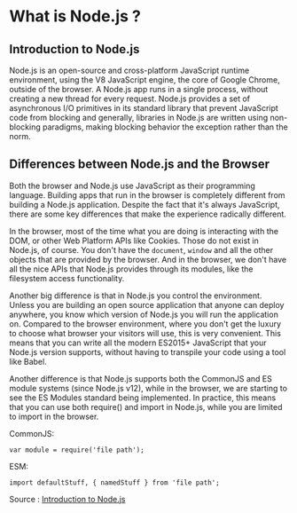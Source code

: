 # What is Node.js ?

## Introduction to Node.js

Node.js is an open-source and cross-platform JavaScript runtime environment, using the V8 JavaScript engine, the core of Google Chrome, outside of the browser. A Node.js app runs in a single process, without creating a new thread for every request. Node.js provides a set of asynchronous I/O primitives in its standard library that prevent JavaScript code from blocking and generally, libraries in Node.js are written using non-blocking paradigms, making blocking behavior the exception rather than the norm.

## Differences between Node.js and the Browser

Both the browser and Node.js use JavaScript as their programming language. Building apps that run in the browser is completely different from building a Node.js application. Despite the fact that it's always JavaScript, there are some key differences that make the experience radically different.

In the browser, most of the time what you are doing is interacting with the DOM, or other Web Platform APIs like Cookies. Those do not exist in Node.js, of course. You don't have the `document`, `window` and all the other objects that are provided by the browser. And in the browser, we don't have all the nice APIs that Node.js provides through its modules, like the filesystem access functionality.

Another big difference is that in Node.js you control the environment. Unless you are building an open source application that anyone can deploy anywhere, you know which version of Node.js you will run the application on. Compared to the browser environment, where you don't get the luxury to choose what browser your visitors will use, this is very convenient. This means that you can write all the modern ES2015+ JavaScript that your Node.js version supports, without having to transpile your code using a tool like Babel.

Another difference is that Node.js supports both the CommonJS and ES module systems (since Node.js v12), while in the browser, we are starting to see the ES Modules standard being implemented. In practice, this means that you can use both require() and import in Node.js, while you are limited to import in the browser.

CommonJS:

```Js
var module = require('file path');
```

ESM:

```Js
import defaultStuff, { namedStuff } from 'file path';
```

Source : [Introduction to Node.js](https://nodejs.org/fr/learn/getting-started/introduction-to-nodejs)
